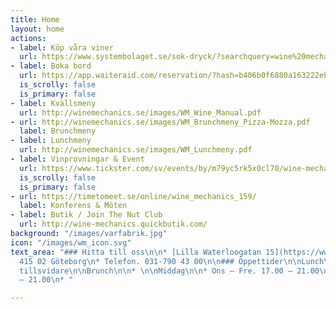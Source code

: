 ```yaml
---
title: Home
layout: home
actions:
- label: Köp våra viner
  url: https://www.systembolaget.se/sok-dryck/?searchquery=wine%20mechanics
- label: Boka bord
  url: https://app.waiteraid.com/reservation/?hash=b406b0f6880a163222eb3bfe49db765b&version=new
  is_scrolly: false
  is_primary: false
- label: Kvällsmeny
  url: http://winemechanics.se/images/WM_Wine_Manual.pdf
- url: http://winemechanics.se/images/WM_Brunchmeny_Pizza-Mozza.pdf
  label: Brunchmeny
- label: Lunchmeny
  url: http://winemechanics.se/images/WM_Lunchmeny.pdf
- label: Vinprovningar & Event
  url: https://www.tickster.com/sv/events/by/m79yc5rk5x0cl70/wine-mechanics
  is_scrolly: false
  is_primary: false
- url: https://timetomeet.se/online/wine_mechanics_159/
  label: Konferens & Möten
- label: Butik / Join The Nut Club
  url: http://wine-mechanics.quickbutik.com/
background: "/images/varfabrik.jpg"
icon: "/images/wm_icon.svg"
text_area: "### Hitta till oss\n\n* [Lilla Waterloogatan 15](https://www.google.com/maps/place/Wine+Mechanics+AB/@57.7288467,11.9987502,17z/data=!3m1!4b1!4m5!3m4!1s0x464ff48a27153f99:0xbf952bfe9f7aec41!8m2!3d57.7288467!4d12.0009442)\n*
  415 02 Göteborg\n* Telefon. 031-790 43 00\n\n### Öppettider\n\nLunch\n\n* Stängt
  tillsvidare\n\nBrunch\n\n* \n\nMiddag\n\n* Ons – Fre. 17.00 – 21.00\n* Lör. 14.00
  – 21.00\n* "

---
```

